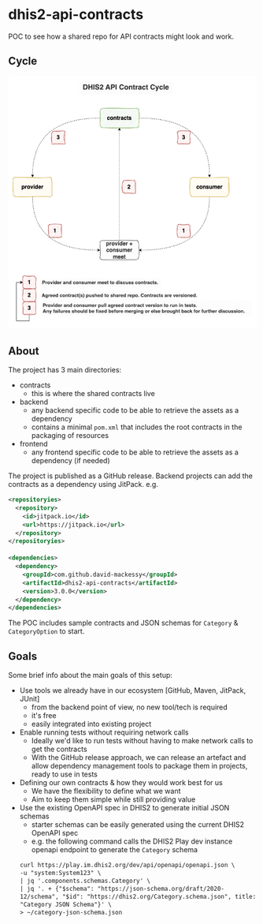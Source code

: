 # dhis2-api-contracts

POC to see how a shared repo for API contracts might look and work.  

## Cycle
![DHIS2 API Contract Cycle](resources/dhis2-api-contracts.png)

## About
The project has 3 main directories: 
- contracts
  - this is where the shared contracts live
- backend
  - any backend specific code to be able to retrieve the assets as a dependency
  - contains a minimal `pom.xml` that includes the root contracts in the packaging of resources
- frontend
  - any frontend specific code to be able to retrieve the assets as a dependency (if needed)

The project is published as a GitHub release. Backend projects can add the contracts as a dependency using JitPack. e.g. 
```xml
<repositoryies>
  <repository>
    <id>jitpack.io</id>
    <url>https://jitpack.io</url>
  </repository>
</repositoryies>

<dependencies>
  <dependency>
    <groupId>com.github.david-mackessy</groupId>
    <artifactId>dhis2-api-contracts</artifactId>
    <version>3.0.0</version>
  </dependency>
</dependencies>

```

The POC includes sample contracts and JSON schemas for `Category` & `CategoryOption` to start.

## Goals
Some brief info about the main goals of this setup: 
- Use tools we already have in our ecosystem [GitHub, Maven, JitPack, JUnit]
  - from the backend point of view, no new tool/tech is required
  - it's free
  - easily integrated into existing project
- Enable running tests without requiring network calls
  - Ideally we'd like to run tests without having to make network calls to get the contracts
  - With the GitHub release approach, we can release an artefact and allow dependency management tools to package them in projects, ready to use in tests
- Defining our own contracts & how they would work best for us
  - We have the flexibility to define what we want
  - Aim to keep them simple while still providing value
- Use the existing OpenAPI spec in DHIS2 to generate initial JSON schemas
  - starter schemas can be easily generated using the current DHIS2 OpenAPI spec
  - e.g. the following command calls the DHIS2 Play dev instance openapi endpoint to generate the `Category` schema
  ```text
  curl https://play.im.dhis2.org/dev/api/openapi/openapi.json \
  -u "system:System123" \
  | jq '.components.schemas.Category' \
  | jq '. + {"$schema": "https://json-schema.org/draft/2020-12/schema", "$id": "https://dhis2.org/Category.schema.json", title: "Category JSON Schema"}' \
  > ~/category-json-schema.json
  ```